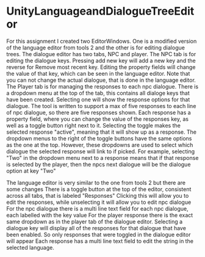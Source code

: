 # UnityLanguageandDialogueTreeEditor
For this assignment I created two EditorWindows. 
One is a modified version of the language editor from tools 2 and the other is for editing dialogue trees.
The dialogue editor has two tabs, NPC and player.
The NPC tab is for editing the dialogue keys.
Pressing add new key will add a new key and the reverse for Remove most recent key.
Editing the property fields will change the value of that key, which can be seen in the language editor.
Note that you can not change the actual dialogue, that is done in the language editor.
The Player tab is for managing the responses to each npc dialogue.
There is a dropdown menu at the top of the tab, this contains all dialoge keys that have been created.
Selecting one will show the response options for that dialogue.
The tool is written to support a max of five responses to each line of npc dialogue, so there are five responses shown.
Each response has a property field, where you can change the value of the responses key, as well as a toggle button right next to it.
Selecting the toggle makes the selected response "active", meaning that it will show up as a response.
The dropdown menus to the right of the toggle buttons have the same options as the one at the top.
However, these dropdowns are used to select which dialogue the selected response will link to if picked.
For example, selecting "Two" in the dropdown menu next to a response means that if that response is selected by the player, 
then the npcs next dialogue will be the dialogue option at key "Two"

The language editor is very similar to the one from tools 2 but there are some changes
There is a toggle button at the top of the editor, consistent across all tabs, that is labeled "Responses"
Clicking this will allow you to edit the responses, while unselecting it will allow you to edit npc dialogue
For the npc dialogue there is a multi line text field for each npc dialogue, each labelled with the key value
For the player response there is the exact same dropdown as in the player tab of the dialogue editor.
Selecting a dialogue key will display all of the responses for that dialogue that have been enabled.
So only responses that were toggled in the dialogue editor will appear
Each response has a multi line text field to edit the string in the selected language.

